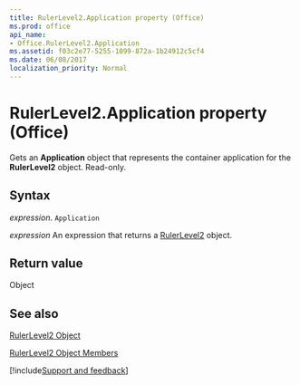 ```yaml
---
title: RulerLevel2.Application property (Office)
ms.prod: office
api_name:
- Office.RulerLevel2.Application
ms.assetid: f03c2e77-5255-1099-872a-1b24912c5cf4
ms.date: 06/08/2017
localization_priority: Normal
---
```



# RulerLevel2.Application property (Office)

Gets an  **Application** object that represents the container application for the **RulerLevel2** object. Read-only.


## Syntax

_expression_. `Application`

 _expression_ An expression that returns a [RulerLevel2](Office.RulerLevel2.md) object.


## Return value

Object


## See also


[RulerLevel2 Object](Office.RulerLevel2.md)



[RulerLevel2 Object Members](./overview/Library-Reference/rulerlevel2-members-office.md)

[!include[Support and feedback](~/includes/feedback-boilerplate.md)]